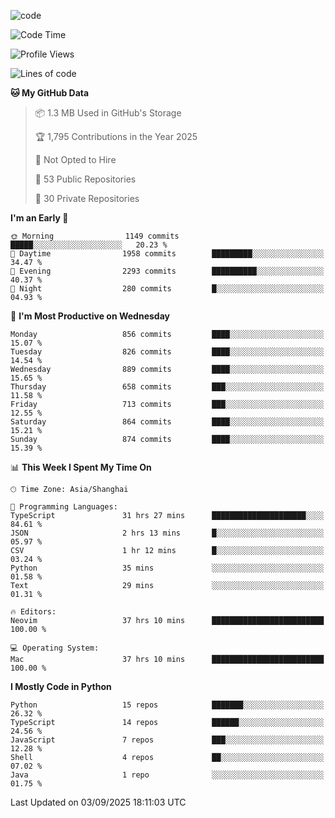 
<!--
**liuyaanng/liuyaanng** is a ✨ _special_ ✨ repository because its `README.md` (this file) appears on your GitHub profile.

Here are some ideas to get you started:

- 🔭 I’m currently working on ...
- 🌱 I’m currently learning ...
- 👯 I’m looking to collaborate on ...
- 🤔 I’m looking for help with ...
- 💬 Ask me about ...
- 📫 How to reach me: ...
- 😄 Pronouns: ...
- ⚡ Fun fact: ...
-->


![code](https://cdn.jsdelivr.net/gh/liuyaanng/liuyaanng@1.0/code.gif) 

<!--START_SECTION:waka-->
![Code Time](http://img.shields.io/badge/Code%20Time-1%2C879%20hrs%2058%20mins-blue)

![Profile Views](http://img.shields.io/badge/Profile%20Views-0-blue)

![Lines of code](https://img.shields.io/badge/From%20Hello%20World%20I%27ve%20Written-26.7%20million%20lines%20of%20code-blue)

**🐱 My GitHub Data** 

> 📦 1.3 MB Used in GitHub's Storage 
 > 
> 🏆 1,795 Contributions in the Year 2025
 > 
> 🚫 Not Opted to Hire
 > 
> 📜 53 Public Repositories 
 > 
> 🔑 30 Private Repositories 
 > 
**I'm an Early 🐤** 

```text
🌞 Morning                1149 commits        █████░░░░░░░░░░░░░░░░░░░░   20.23 % 
🌆 Daytime                1958 commits        █████████░░░░░░░░░░░░░░░░   34.47 % 
🌃 Evening                2293 commits        ██████████░░░░░░░░░░░░░░░   40.37 % 
🌙 Night                  280 commits         █░░░░░░░░░░░░░░░░░░░░░░░░   04.93 % 
```
📅 **I'm Most Productive on Wednesday** 

```text
Monday                   856 commits         ████░░░░░░░░░░░░░░░░░░░░░   15.07 % 
Tuesday                  826 commits         ████░░░░░░░░░░░░░░░░░░░░░   14.54 % 
Wednesday                889 commits         ████░░░░░░░░░░░░░░░░░░░░░   15.65 % 
Thursday                 658 commits         ███░░░░░░░░░░░░░░░░░░░░░░   11.58 % 
Friday                   713 commits         ███░░░░░░░░░░░░░░░░░░░░░░   12.55 % 
Saturday                 864 commits         ████░░░░░░░░░░░░░░░░░░░░░   15.21 % 
Sunday                   874 commits         ████░░░░░░░░░░░░░░░░░░░░░   15.39 % 
```


📊 **This Week I Spent My Time On** 

```text
🕑︎ Time Zone: Asia/Shanghai

💬 Programming Languages: 
TypeScript               31 hrs 27 mins      █████████████████████░░░░   84.61 % 
JSON                     2 hrs 13 mins       █░░░░░░░░░░░░░░░░░░░░░░░░   05.97 % 
CSV                      1 hr 12 mins        █░░░░░░░░░░░░░░░░░░░░░░░░   03.24 % 
Python                   35 mins             ░░░░░░░░░░░░░░░░░░░░░░░░░   01.58 % 
Text                     29 mins             ░░░░░░░░░░░░░░░░░░░░░░░░░   01.31 % 

🔥 Editors: 
Neovim                   37 hrs 10 mins      █████████████████████████   100.00 % 

💻 Operating System: 
Mac                      37 hrs 10 mins      █████████████████████████   100.00 % 
```

**I Mostly Code in Python** 

```text
Python                   15 repos            ███████░░░░░░░░░░░░░░░░░░   26.32 % 
TypeScript               14 repos            ██████░░░░░░░░░░░░░░░░░░░   24.56 % 
JavaScript               7 repos             ███░░░░░░░░░░░░░░░░░░░░░░   12.28 % 
Shell                    4 repos             ██░░░░░░░░░░░░░░░░░░░░░░░   07.02 % 
Java                     1 repo              ░░░░░░░░░░░░░░░░░░░░░░░░░   01.75 % 
```




 Last Updated on 03/09/2025 18:11:03 UTC
<!--END_SECTION:waka-->

